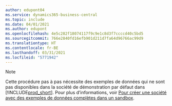 ```yaml
---
author: edupont04
ms.service: dynamics365-business-central
ms.topic: include
ms.date: 04/01/2021
ms.author: edupont
ms.openlocfilehash: 4e5c282f18074117f9c9e1c8d3f7ccccd40c5bd5
ms.sourcegitcommit: 766e2840fd16efb901d211d7fa64d96766ac99d9
ms.translationtype: HT
ms.contentlocale: fr-BE
ms.lasthandoff: 03/31/2021
ms.locfileid: "5771942"
---
```

> [!NOTE]
> Cette procédure pas à pas nécessite des exemples de données qui ne sont pas disponibles dans la société de démonstration par défaut dans [!INCLUDE[prod_short](prod_short.md)]. Pour plus d’informations, voir [Pour créer une société avec des exemples de données complètes dans un sandbox](../across-how-create-sandbox-environment.md#to-create-a-company-with-complete-sample-data-in-a-sandbox).  
